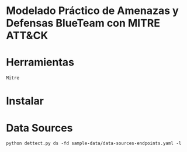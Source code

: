 <h1> Modelado Práctico de Amenazas y Defensas BlueTeam con MITRE ATT&CK </h1>

# Herramientas

    Mitre

# Instalar



# Data Sources

    python dettect.py ds -fd sample-data/data-sources-endpoints.yaml -l


